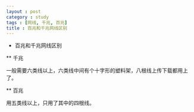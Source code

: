 ```yaml
---
layout : post
category : study
tags : [网线, 千兆, 百兆]
title : 百兆和千兆网线区别
---
```


* 百兆和千兆网线区别

** 千兆

一般需要六类线以上，六类线中间有个十字形的塑料架，八根线上传下载都用上了。

** 百兆

用五类线以上，只用了其中的四根线。

